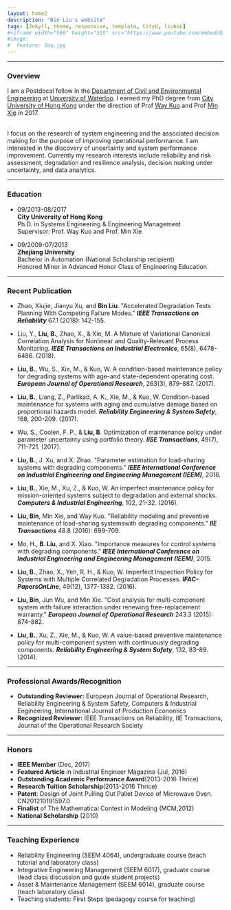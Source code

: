 ```yaml
---
layout: home2
description: "Bin Liu's website"
tags: [Jekyll, theme, responsive, template, CityU, liubin]
#<iframe width="560" height="315" src="https://www.youtube.com/embed/8JodT805H4E?rel=0&amp;controls=0&amp;showinfo=0" frameborder="0" allow="autoplay; encrypted-media" allowfullscreen></iframe>
#image:
#  feature: Sea.jpg
---
```


---

### Overview

I am a Postdocal fellow in the [Department of Civil and Environmental Engineering](https://uwaterloo.ca/civil-environmental-engineering/) at [University of Waterloo](https://uwaterloo.ca/about/). I earned my PhD degree from [City University of Hong Kong](http://www.cityu.edu.hk/) under the direction of Prof [Way Kuo](http://www6.cityu.edu.hk/op/bio_en.htm) and Prof [Min Xie](http://www.cityu.edu.hk/seem/minxie/) in 2017. 

<br />
I focus on the research of system engineering and the associated decision making for the purpose of improving operational performance. I am interested in the discovery of uncertainty and system performance improvement. Currently my research interests include reliability and risk assessment, degradation and resilience analysis, decision making under uncertainty, and data analytics.



---




### Education 

- 09/2013-08/2017    
**City University of Hong Kong**    
Ph.D. in Systems Engineering & Engineering Management     
Supervisor: Prof. Way Kuo and Prof. Min Xie

- 09/2009-07/2013    
**Zhejiang University**    
Bachelor in Automation (National Scholarship recipient)    
Honored Minor in Advanced Honor Class of Engineering Education

---

### Recent Publication

- Zhao, Xiujie, Jianyu Xu, and **Bin Liu**. "Accelerated Degradation Tests Planning With Competing Failure Modes." **_IEEE Transactions on Reliability_**  67.1 (2018): 142-155.

- Liu, Y., **Liu, B.**, Zhao, X., & Xie, M. A Mixture of Variational Canonical Correlation Analysis for Nonlinear and Quality-Relevant Process Monitoring. **_IEEE Transactions on Industrial Electronics_**, 65(8), 6478-6486. (2018).

- **Liu, B.**, Wu, S., Xie, M., & Kuo, W. A condition-based maintenance policy for degrading systems with age-and state-dependent operating cost. **_European Journal of Operational Research_**, 263(3), 879-887. (2017). 

- **Liu, B.**, Liang, Z., Parlikad, A. K., Xie, M., & Kuo, W. Condition-based maintenance for systems with aging and cumulative damage based on proportional hazards model. **_Reliability Engineering & System Safety_**, 168, 200-209. (2017).

- Wu, S., Coolen, F. P., & **Liu, B**. Optimization of maintenance policy under parameter uncertainty using portfolio theory. **_IISE Transactions_**, 49(7), 711-721. (2017).
 
- **Liu, B.**, J. Xu, and X. Zhao. "Parameter estimation for load-sharing systems with degrading components." **_IEEE International Conference on Industrial Engineering and Engineering Management (IEEM)_**, 2016.

- **Liu, B.**, Xie, M., Xu, Z., & Kuo, W. An imperfect maintenance policy for mission-oriented systems subject to degradation and external shocks. **_Computers & Industrial Engineering_**, 102, 21-32. (2016).

- **Liu, Bin**, Min Xie, and Way Kuo. "Reliability modeling and preventive maintenance of load-sharing systemswith degrading components." **_IIE Transactions_** 48.8 (2016): 699-709.

- Mo, H., **B. Liu**, and X. Xiao. "Importance measures for control systems with degrading components." **_IEEE International Conference on Industrial Engineering and Engineering Management (IEEM)_**, 2015.

- **Liu, B.**, Zhao, X., Yeh, R. H., & Kuo, W. Imperfect Inspection Policy for Systems with Multiple Correlated Degradation Processes. **_IFAC-PapersOnLine_**, 49(12), 1377-1382. (2016).

- **Liu, Bin**, Jun Wu, and Min Xie. "Cost analysis for multi-component system with failure interaction under renewing free-replacement warranty." **_European Journal of Operational Research_** 243.3 (2015): 874-882.

- **Liu, B.**, Xu, Z., Xie, M., & Kuo, W. A value-based preventive maintenance policy for multi-component system with continuously degrading components. **_Reliability Engineering & System Safety_**, 132, 83-89.(2014).




---

### Professional Awards/Recognition

- **Outstanding Reviewer:** European Journal of Operational Research, Reliability Engineering & System Safety, Computers & Industrial Engineering, International Journal of Production Economics
- **Recognized Reviewer:** IEEE Transactions on Reliability, IIE Transactions, Journal of the Operational Research Society


---

### Honors

-  **IEEE Member** (Dec, 2017)
-  **Featured Article** in Industrial Engineer Magazine (Jul, 2016)
-  **Outstanding Academic Performance Award**(2013-2016 Thrice)
-  **Research Tuition Scholarship**(2013-2016 Thrice)
-  **Patent**: Design of Joint Pulling Out Pallet Device of Microwave Oven. CN201210191597.0 
-  **Finalist** of The Mathematical Contest in Modeling (MCM,2012) 
-  **National Scholarship** (2010)


---

### Teaching Experience 

- Reliability Engineering (SEEM 4064), undergraduate course (teach tutorial and laboratory class)
- Integrative Engineering Management (SEEM 6017), graduate course (lead class discussion and guide student projects)
- Asset & Maintenance Management (SEEM 6014), graduate course (teach laboratory class)
- Teaching students: First Steps (pedagogy course for teaching)

